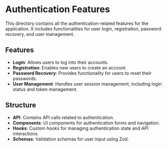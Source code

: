 # Authentication Features

This directory contains all the authentication-related features for the application. It includes functionalities for user login, registration, password recovery, and user management.

## Features

- **Login**: Allows users to log into their accounts.
- **Registration**: Enables new users to create an account.
- **Password Recovery**: Provides functionality for users to reset their passwords.
- **User Management**: Handles user session management, including login status and token management.

## Structure

- **API**: Contains API calls related to authentication.
- **Components**: UI components for authentication forms and navigation.
- **Hooks**: Custom hooks for managing authentication state and API interactions.
- **Schemas**: Validation schemas for user input using Zod.
